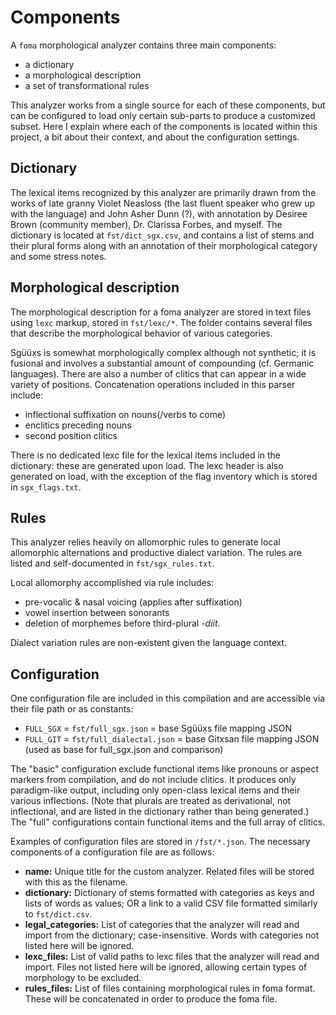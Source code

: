 # Components

A `foma` morphological analyzer contains three main components:

- a dictionary
- a morphological description
- a set of transformational rules

This analyzer works from a single source for each of these components, but can be configured to load only certain sub-parts to produce a customized subset. Here I explain where each of the components is located within this project, a bit about their context, and about the configuration settings.

## Dictionary

The lexical items recognized by this analyzer are primarily drawn from the works of late granny Violet Neasloss (the last fluent speaker who grew up with the language) and John Asher Dunn (?), with annotation by Desiree Brown (community member), Dr. Clarissa Forbes, and myself. The dictionary is located at `fst/dict_sgx.csv`, and contains a list of stems and their plural forms along with an annotation of their morphological category and some stress notes.

## Morphological description

The morphological description for a foma analyzer are stored in text files using `lexc` markup, stored in `fst/lexc/*`. The folder contains several files that describe the morphological behavior of various categories.

Sgüüx̣s is somewhat morphologically complex although not synthetic; it is fusional and involves a substantial amount of compounding (cf. Germanic languages). There are also a number of clitics that can appear in a wide variety of positions. Concatenation operations included in this parser include:

- inflectional suffixation on nouns(/verbs to come)
- enclitics preceding nouns
- second position clitics

There is no dedicated lexc file for the lexical items included in the dictionary: these are generated upon load. The lexc header is also generated on load, with the exception of the flag inventory which is stored in `sgx_flags.txt`.

## Rules

This analyzer relies heavily on allomorphic rules to generate local allomorphic alternations and productive dialect variation. The rules are listed and self-documented in `fst/sgx_rules.txt`.

Local allomorphy accomplished via rule includes:

- pre-vocalic & nasal voicing (applies after suffixation)
- vowel insertion between sonorants
- deletion of morphemes before third-plural *-diit*.

Dialect variation rules are non-existent given the language context.

## Configuration

One configuration file are included in this compilation and are accessible via their file path or as constants:

- `FULL_SGX` = `fst/full_sgx.json` = base Sgüüx̣s file mapping JSON
- `FULL_GIT` = `fst/full_dialectal.json` = base Gitxsan file mapping JSON (used as base for full_sgx.json and comparison)

The "basic" configuration exclude functional items like pronouns or aspect markers from compilation, and do not include clitics. It produces only paradigm-like output, including only open-class lexical items and their various inflections. (Note that plurals are treated as derivational, not inflectional, and are listed in the dictionary rather than being generated.) The "full" configurations contain functional items and the full array of clitics.

Examples of configuration files are stored in `/fst/*.json`. The necessary components of a configuration file are as follows:

- **name:** Unique title for the custom analyzer. Related files will be stored with this as the filename.
- **dictionary:** Dictionary of stems formatted with categories as keys and lists of words as values; OR a link to a valid CSV file formatted similarly to `fst/dict.csv`.
- **legal_categories:** List of categories that the analyzer will read and import from the dictionary; case-insensitive. Words with categories not listed here will be ignored.
- **lexc_files:** List of valid paths to lexc files that the analyzer will read and import. Files not listed here will be ignored, allowing certain types of morphology to be excluded.
- **rules_files:** List of files containing morphological rules in foma format. These will be concatenated in order to produce the foma file.
